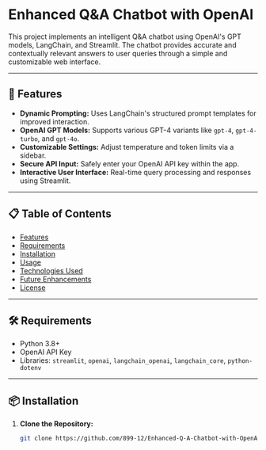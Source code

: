# Enhanced Q&A Chatbot with OpenAI  

This project implements an intelligent Q&A chatbot using OpenAI's GPT models, LangChain, and Streamlit. The chatbot provides accurate and contextually relevant answers to user queries through a simple and customizable web interface.

---

## 🚀 Features  
- **Dynamic Prompting:** Uses LangChain's structured prompt templates for improved interaction.  
- **OpenAI GPT Models:** Supports various GPT-4 variants like `gpt-4`, `gpt-4-turbo`, and `gpt-4o`.  
- **Customizable Settings:** Adjust temperature and token limits via a sidebar.  
- **Secure API Input:** Safely enter your OpenAI API key within the app.  
- **Interactive User Interface:** Real-time query processing and responses using Streamlit.  

---

## 📋 Table of Contents  
- [Features](#-features)  
- [Requirements](#-requirements)  
- [Installation](#-installation)  
- [Usage](#-usage)  
- [Technologies Used](#-technologies-used)  
- [Future Enhancements](#-future-enhancements)  
- [License](#-license)  

---

## 🛠 Requirements  
- Python 3.8+  
- OpenAI API Key  
- Libraries: `streamlit`, `openai`, `langchain_openai`, `langchain_core`, `python-dotenv`

---

## 📦 Installation  

1. **Clone the Repository:**  
   ```bash
   git clone https://github.com/899-12/Enhanced-Q-A-Chatbot-with-OpenAI-Using-Streamlit.git

